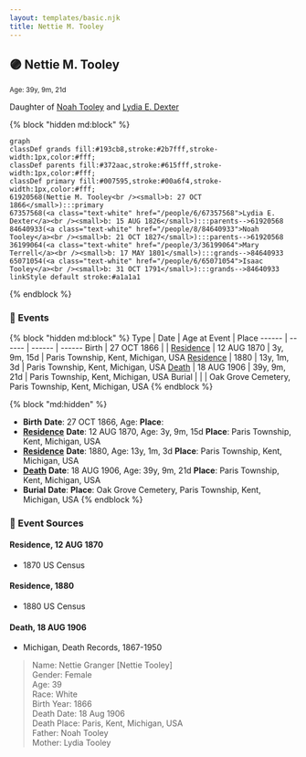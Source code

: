 ```yaml
---
layout: templates/basic.njk
title: Nettie M. Tooley
---
```

## 🟣 Nettie M. Tooley
<small>Age: 39y, 9m, 21d</small>

Daughter of [Noah Tooley](/people/8/84640933) and [Lydia E. Dexter](/people/6/67357568)

{% block "hidden md:block" %}
```mermaid
graph
classDef grands fill:#193cb8,stroke:#2b7fff,stroke-width:1px,color:#fff;
classDef parents fill:#372aac,stroke:#615fff,stroke-width:1px,color:#fff;
classDef primary fill:#007595,stroke:#00a6f4,stroke-width:1px,color:#fff;
61920568(Nettie M. Tooley<br /><small>b: 27 OCT 1866</small>):::primary
67357568(<a class="text-white" href="/people/6/67357568">Lydia E. Dexter</a><br /><small>b: 15 AUG 1826</small>):::parents-->61920568
84640933(<a class="text-white" href="/people/8/84640933">Noah Tooley</a><br /><small>b: 21 OCT 1827</small>):::parents-->61920568
36199064(<a class="text-white" href="/people/3/36199064">Mary Terrell</a><br /><small>b: 17 MAY 1801</small>):::grands-->84640933
65071054(<a class="text-white" href="/people/6/65071054">Isaac Tooley</a><br /><small>b: 31 OCT 1791</small>):::grands-->84640933
linkStyle default stroke:#a1a1a1
```
{% endblock %}

### 📆 Events

{% block "hidden md:block" %}
Type | Date | Age at Event | Place
------ | ------ | ------ | ------
Birth | 27 OCT 1866 |  |
[Residence](#event-event-0) | 12 AUG 1870 | 3y, 9m, 15d | Paris Township, Kent, Michigan, USA
[Residence](#event-event-1) | 1880 | 13y, 1m, 3d | Paris Township, Kent, Michigan, USA
[Death](#event-event-5) | 18 AUG 1906 | 39y, 9m, 21d | Paris Township, Kent, Michigan, USA
Burial |  |  | Oak Grove Cemetery, Paris Township, Kent, Michigan, USA
{% endblock %}

{% block "md:hidden" %}
- **Birth**
**Date**: 27 OCT 1866, Age:
**Place**:
- **[Residence](#event-event-0)**
**Date**: 12 AUG 1870, Age: 3y, 9m, 15d
**Place**: Paris Township, Kent, Michigan, USA
- **[Residence](#event-event-1)**
**Date**: 1880, Age: 13y, 1m, 3d
**Place**: Paris Township, Kent, Michigan, USA
- **[Death](#event-event-5)**
**Date**: 18 AUG 1906, Age: 39y, 9m, 21d
**Place**: Paris Township, Kent, Michigan, USA
- **Burial**
**Date**:
**Place**: Oak Grove Cemetery, Paris Township, Kent, Michigan, USA
{% endblock %}

### 📰 Event Sources

#### <a id="event-event-0"></a> Residence, 12 AUG 1870
* 1870 US Census

#### <a id="event-event-1"></a> Residence, 1880
* 1880 US Census

#### <a id="event-event-5"></a> Death, 18 AUG 1906
* Michigan, Death Records, 1867-1950
>   
  > Name: Nettie Granger [Nettie Tooley]   
  > Gender: Female  
  > Age: 39  
  > Race: White  
  > Birth Year: 1866  
  > Death Date: 18 Aug 1906  
  > Death Place: Paris, Kent, Michigan, USA  
  > Father: Noah Tooley  
  > Mother: Lydia Tooley
